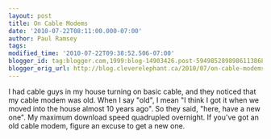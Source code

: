 ```yaml
---
layout: post
title: On Cable Modems
date: '2010-07-22T08:11:00.000-07:00'
author: Paul Ramsey
tags: 
modified_time: '2010-07-22T09:38:52.506-07:00'
blogger_id: tag:blogger.com,1999:blog-14903426.post-5949852898986113868
blogger_orig_url: http://blog.cleverelephant.ca/2010/07/on-cable-modems.html
---
```


I had cable guys in my house turning on basic cable, and they noticed that my cable modem was old. When I say "old", I mean "I think I got it when we moved into the house almost 10 years ago". So they said, "here, have a new one". My maximum download speed quadrupled overnight. If you've got an old cable modem, figure an excuse to get a new one.


